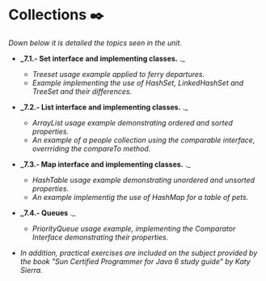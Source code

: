# Collections ✒️

_Down below it is detailed the topics seen in the unit._

* **_7.1.- Set interface and implementing classes.** ._
    * _Treeset usage example applied to ferry departures._
    * _Example implementing the use of HashSet, LinkedHashSet and TreeSet and their differences._
* **_7.2.- List interface and implementing classes.** ._
    * _ArrayList usage example demonstrating ordered and sorted properties._
    * _An example of a people collection using the comparable interface,  overrriding the compareTo method._
* **_7.3.- Map interface and implementing classes.** ._
    * _HashTable usage example demonstrating unordered and unsorted properties._
    * _An example implementig the use of HashMap for a table of pets._
* **_7.4.- Queues** ._
    * _PriorityQueue usage example, implementing the Comparator Interface demonstrating their properties._

* _In addition, practical exercises are included on the subject provided by the book "Sun Certified Programmer for Java 6 study guide" by Katy Sierra._
